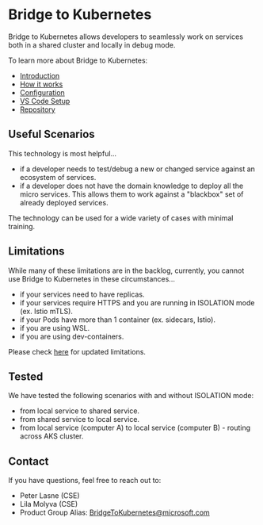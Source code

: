 
# Bridge to Kubernetes

Bridge to Kubernetes allows developers to seamlessly work on services both in a shared cluster and locally in debug mode.

To learn more about Bridge to Kubernetes:

- [Introduction](https://code.visualstudio.com/docs/containers/bridge-to-kubernetes)
- [How it works](https://docs.microsoft.com/en-us/visualstudio/containers/overview-bridge-to-kubernetes)
- [Configuration](https://docs.microsoft.com/en-us/visualstudio/containers/configure-bridge-to-kubernetes)
- [VS Code Setup](https://docs.microsoft.com/en-us/visualstudio/containers/bridge-to-kubernetes?view=vs-2019)
- [Repository](https://github.com/Microsoft/mindaro)

## Useful Scenarios

This technology is most helpful...

- if a developer needs to test/debug a new or changed service against an ecosystem of services.
- if a developer does not have the domain knowledge to deploy all the micro services. This allows them to work against a "blackbox" set of already deployed services.

The technology can be used for a wide variety of cases with minimal training.

## Limitations

While many of these limitations are in the backlog, currently, you cannot use Bridge to Kubernetes in these circumstances...

- if your services need to have replicas.
- if your services require HTTPS and you are running in ISOLATION mode (ex. Istio mTLS).
- if your Pods have more than 1 container (ex. sidecars, Istio).
- if you are using WSL.
- if you are using dev-containers.

Please check [here](https://docs.microsoft.com/en-us/visualstudio/containers/overview-bridge-to-kubernetes?view=vs-2019#limitations) for updated limitations.

## Tested

We have tested the following scenarios with and without ISOLATION mode:

- from local service to shared service.
- from shared service to local service.
- from local service (computer A) to local service (computer B) - routing across AKS cluster.

## Contact

If you have questions, feel free to reach out to:

- Peter Lasne (CSE)
- Lila Molyva (CSE)
- Product Group Alias: BridgeToKubernetes@microsoft.com
